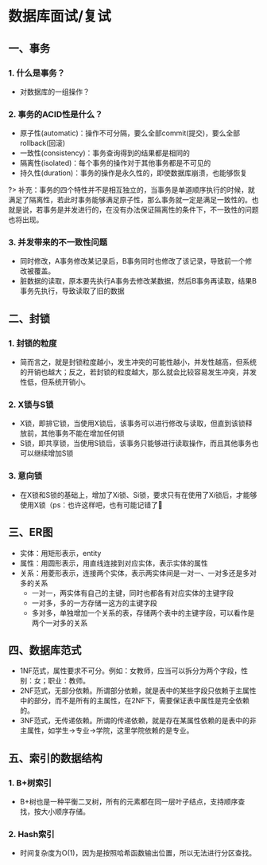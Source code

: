 # 数据库面试/复试

## 一、事务

### 1. 什么是事务？

- 对数据库的一组操作？

### 2. 事务的ACID性是什么？

- 原子性(automatic)：操作不可分隔，要么全部commit(提交)，要么全部rollback(回滚)
- 一致性(consistency)：事务查询得到的结果都是相同的
- 隔离性(isolated)：每个事务的操作对于其他事务都是不可见的
- 持久性(duration)：事务的操作是永久性的，即使数据库崩溃，也能够恢复



?> 补充：事务的四个特性并不是相互独立的，当事务是单道顺序执行的时候，就满足了隔离性，若此时事务能够满足原子性，那么事务就一定是满足一致性的。也就是说，若事务是并发进行的，在没有办法保证隔离性的条件下，不一致性的问题也将出现。

### 3. 并发带来的不一致性问题

- 同时修改，A事务修改某记录后，B事务同时也修改了该记录，导致前一个修改被覆盖。
- 脏数据的读取，原本要先执行A事务去修改某数据，然后B事务再读取，结果B事务先执行，导致读取了旧的数据



## 二、封锁

### 1. 封锁的粒度

- 简而言之，就是封锁粒度越小，发生冲突的可能性越小，并发性越高，但系统的开销也越大；反之，若封锁的粒度越大，那么就会比较容易发生冲突，并发性低，但系统开销小。

### 2. X锁与S锁

- X锁，即排它锁，当使用X锁后，该事务可以进行修改与读取，但直到该锁释放前，其他事务不能在增加任何锁
- S锁，即共享锁，当使用S锁后，该事务只能够进行读取操作，而且其他事务也可以继续增加S锁

### 3. 意向锁

- 在X锁和S锁的基础上，增加了Xi锁、Si锁，要求只有在使用了Xi锁后，才能够使用X锁（ps：也许这样吧，也有可能记错了👻



## 三、ER图

- 实体：用矩形表示，entity
- 属性：用圆形表示，用直线连接到对应实体，表示实体的属性
- 关系：用菱形表示，连接两个实体，表示两实体间是一对一、一对多还是多对多的关系
  - 一对一，两实体有自己的主键，同时也都各有对应实体的主键字段
  - 一对多，多的一方存储一这方的主键字段
  - 多对多，单独增加一个关系的表，存储两个表中的主键字段，可以看作是两个一对多的关系



## 四、数据库范式

- 1NF范式，属性要求不可分。例如：女教师，应当可以拆分为两个字段，性别：女；职业：教师。
- 2NF范式，无部分依赖。所谓部分依赖，就是表中的某些字段只依赖于主属性中的部分，而不是所有的主属性，在2NF下，需要保证表中属性是完全依赖的。
- 3NF范式，无传递依赖。所谓的传递依赖，就是存在某属性依赖的是表中的非主属性，如学生->专业->学院，这里学院依赖的是专业。



## 五、索引的数据结构

### 1. B+树索引

- B+树也是一种平衡二叉树，所有的元素都在同一层叶子结点，支持顺序查找，按大小顺序存储。

### 2. Hash索引

- 时间复杂度为O(1)，因为是按照哈希函数输出位置，所以无法进行分区查找。

